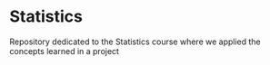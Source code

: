 # Statistics
Repository dedicated to the Statistics course where we applied the concepts learned in a project
